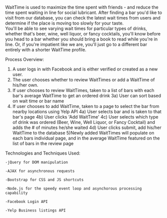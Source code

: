 WaitTime is used to maximize the time spent with friends - and reduce the time spent waiting in line for social lubricant.  After finding a bar you'd like to visit from our database, you can check the latest wait times from users and determine if the place is moving too slowly for your taste.  
You'll be able to see varying wait times for particular types of drinks, whether that's beer, wine, well liquor, or fancy cocktails, you'll know before you head to a bar whether you should bring a book to read while you're in line.  Or, if you're impatient like we are, you'll just go to a different bar entirely with a shorter WaitTime profile.

Process Overview:

1) A user logs in with Facebook and is either verified or created as a new user.
2) The user chooses whether to review WaitTimes or add a WaitTime of his/her own.
3) If user chooses to review WaitTimes, taken to a list of bars with each bar's average WaitTime to get an ordered drink
	3a) User can sort based on wait time or bar name
4) If user chooses to add WaitTime, taken to a page to select the bar from nearby locations using Yelp API
	4a) User selects bar and is taken to that bar's page
	4b) User clicks 'Add WaitTime' 
	4c) User selects which type of drink was ordered (Beer, Wine, Well Liquor, or Fancy Cocktail) and adds the # of minutes he/she waited
	4d) User clicks submit, add his/her WaitTime to the database
5)Newly added WaitTimes will populate on each bars individual page, and in the average WaitTime featured on the list of bars in the review page


Technologies and Techniques Used:

	-jQuery for DOM manipulation

	-AJAX for asynchronous requests

	-Bootstrap for CSS and JS shortcuts

	-Node.js for the speedy event loop and asynchorous processing 
	capability

	-Facebook Login API

	-Yelp Business listings API